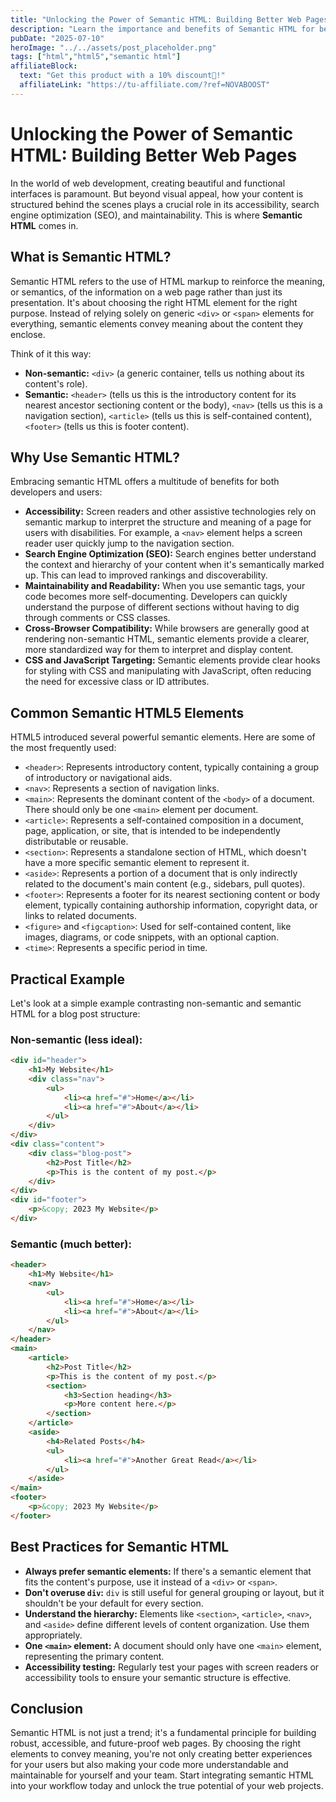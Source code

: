 ```yaml
---
title: "Unlocking the Power of Semantic HTML: Building Better Web Pages"
description: "Learn the importance and benefits of Semantic HTML for better web structure, SEO, and accessibility."
pubDate: "2025-07-10"
heroImage: "../../assets/post_placeholder.png"
tags: ["html","html5","semantic html"]
affiliateBlock:
  text: "Get this product with a 10% discount🤑!"
  affiliateLink: "https://tu-affiliate.com/?ref=NOVABOOST"
---
```



# Unlocking the Power of Semantic HTML: Building Better Web Pages

In the world of web development, creating beautiful and functional interfaces is paramount. But beyond visual appeal, how your content is structured behind the scenes plays a crucial role in its accessibility, search engine optimization (SEO), and maintainability. This is where **Semantic HTML** comes in.

## What is Semantic HTML?

Semantic HTML refers to the use of HTML markup to reinforce the meaning, or semantics, of the information on a web page rather than just its presentation. It's about choosing the right HTML element for the right purpose. Instead of relying solely on generic `<div>` or `<span>` elements for everything, semantic elements convey meaning about the content they enclose.

Think of it this way:

*   **Non-semantic:** `<div>` (a generic container, tells us nothing about its content's role).
*   **Semantic:** `<header>` (tells us this is the introductory content for its nearest ancestor sectioning content or the body), `<nav>` (tells us this is a navigation section), `<article>` (tells us this is self-contained content), `<footer>` (tells us this is footer content).

## Why Use Semantic HTML?

Embracing semantic HTML offers a multitude of benefits for both developers and users:

*   **Accessibility:** Screen readers and other assistive technologies rely on semantic markup to interpret the structure and meaning of a page for users with disabilities. For example, a `<nav>` element helps a screen reader user quickly jump to the navigation section.
*   **Search Engine Optimization (SEO):** Search engines better understand the context and hierarchy of your content when it's semantically marked up. This can lead to improved rankings and discoverability.
*   **Maintainability and Readability:** When you use semantic tags, your code becomes more self-documenting. Developers can quickly understand the purpose of different sections without having to dig through comments or CSS classes.
*   **Cross-Browser Compatibility:** While browsers are generally good at rendering non-semantic HTML, semantic elements provide a clearer, more standardized way for them to interpret and display content.
*   **CSS and JavaScript Targeting:** Semantic elements provide clear hooks for styling with CSS and manipulating with JavaScript, often reducing the need for excessive class or ID attributes.

## Common Semantic HTML5 Elements

HTML5 introduced several powerful semantic elements. Here are some of the most frequently used:

*   `<header>`: Represents introductory content, typically containing a group of introductory or navigational aids.
*   `<nav>`: Represents a section of navigation links.
*   `<main>`: Represents the dominant content of the `<body>` of a document. There should only be one `<main>` element per document.
*   `<article>`: Represents a self-contained composition in a document, page, application, or site, that is intended to be independently distributable or reusable.
*   `<section>`: Represents a standalone section of HTML, which doesn't have a more specific semantic element to represent it.
*   `<aside>`: Represents a portion of a document that is only indirectly related to the document's main content (e.g., sidebars, pull quotes).
*   `<footer>`: Represents a footer for its nearest sectioning content or body element, typically containing authorship information, copyright data, or links to related documents.
*   `<figure>` and `<figcaption>`: Used for self-contained content, like images, diagrams, or code snippets, with an optional caption.
*   `<time>`: Represents a specific period in time.

## Practical Example

Let's look at a simple example contrasting non-semantic and semantic HTML for a blog post structure:

### Non-semantic (less ideal):

```html
<div id="header">
    <h1>My Website</h1>
    <div class="nav">
        <ul>
            <li><a href="#">Home</a></li>
            <li><a href="#">About</a></li>
        </ul>
    </div>
</div>
<div class="content">
    <div class="blog-post">
        <h2>Post Title</h2>
        <p>This is the content of my post.</p>
    </div>
</div>
<div id="footer">
    <p>&copy; 2023 My Website</p>
</div>
```

### Semantic (much better):

```html
<header>
    <h1>My Website</h1>
    <nav>
        <ul>
            <li><a href="#">Home</a></li>
            <li><a href="#">About</a></li>
        </ul>
    </nav>
</header>
<main>
    <article>
        <h2>Post Title</h2>
        <p>This is the content of my post.</p>
        <section>
            <h3>Section heading</h3>
            <p>More content here.</p>
        </section>
    </article>
    <aside>
        <h4>Related Posts</h4>
        <ul>
            <li><a href="#">Another Great Read</a></li>
        </ul>
    </aside>
</main>
<footer>
    <p>&copy; 2023 My Website</p>
</footer>
```

## Best Practices for Semantic HTML

*   **Always prefer semantic elements:** If there's a semantic element that fits the content's purpose, use it instead of a `<div>` or `<span>`.
*   **Don't overuse `div`:** `div` is still useful for general grouping or layout, but it shouldn't be your default for every section.
*   **Understand the hierarchy:** Elements like `<section>`, `<article>`, `<nav>`, and `<aside>` define different levels of content organization. Use them appropriately.
*   **One `<main>` element:** A document should only have one `<main>` element, representing the primary content.
*   **Accessibility testing:** Regularly test your pages with screen readers or accessibility tools to ensure your semantic structure is effective.

## Conclusion

Semantic HTML is not just a trend; it's a fundamental principle for building robust, accessible, and future-proof web pages. By choosing the right elements to convey meaning, you're not only creating better experiences for your users but also making your code more understandable and maintainable for yourself and your team. Start integrating semantic HTML into your workflow today and unlock the true potential of your web projects.

